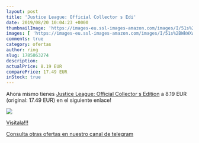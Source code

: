 ```yaml
---
layout: post
title: 'Justice League: Official Collector s Edi'
date: 2019/08/20 10:04:23 +0000
thumbnailImage: 'https://images-eu.ssl-images-amazon.com/images/I/51s%2BWkWXwKL._SL200_.jpg'
images: [ 'https://images-eu.ssl-images-amazon.com/images/I/51s%2BWkWXwKL._SL200_.jpg' ]
comments: true
category: ofertas
author: ring
slug: 1785863274
description:
actualPrice: 8.19 EUR
comparePrice: 17.49 EUR
inStock: true
---
```


Ahora mismo tienes [Justice League: Official Collector s Edition](https://www.amazon.com/dp/1785863274/?tag=redken08-20) a 8.19 EUR (original: 17.49 EUR) en el siguiente enlace!

[![](https://images-eu.ssl-images-amazon.com/images/I/51s%2BWkWXwKL._SL200_.jpg)](https://www.amazon.com/dp/1785863274/?tag=redken08-20)

[Visítala!!!](https://www.amazon.com/dp/1785863274/?tag=redken08-20)

[Consulta otras ofertas en nuestro canal de telegram](https://t.me/s/ofertas25)
